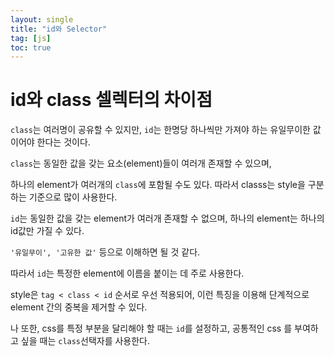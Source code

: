 ```yaml
---
layout: single
title: "id와 Selector"
tag: [js]
toc: true
---
```




# id와 class 셀렉터의 차이점

``class``는 여러명이 공유할 수 있지만, ``id``는 한명당 하나씩만 가져야 하는 유일무이한 값이어야 한다는 것이다. 

``class``는 동일한 값을 갖는 요소(element)들이 여러개 존재할 수 있으며, 

하나의 element가 여러개의 ``class``에 포함될 수도 있다. 따라서 classs는 style을 구분하는 기준으로 많이 사용한다. 

``id``는 동일한 값을 갖는 element가 여러개 존재할 수 없으며, 하나의 element는 하나의 id값만 가질 수 있다.

``'유일무이', '고유한 값'`` 등으로 이해하면 될 것 같다. 

따라서 ``id``는 특정한 element에 이름을 붙이는 데 주로 사용한다. 

style은 ``tag < class < id`` 순서로 우선 적용되어, 이런 특징을 이용해 단계적으로 element 간의 중복을 제거할 수 있다.



나 또한, css를 특정 부분을 달리해야 할 때는 ``id``를 설정하고, 공통적인 css 를 부여하고 싶을 때는 ``class``선택자를 사용한다.

